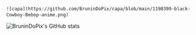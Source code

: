                                                                                                                                       ![capa](https://github.com/BruninDoPix/capa/blob/main/1198399-black-Cowboy-Bebop-anime.png)



![BruninDoPix's GitHub stats](https://github-readme-stats.vercel.app/api?username=brunindopix&show_icons=true&synthwave=)

